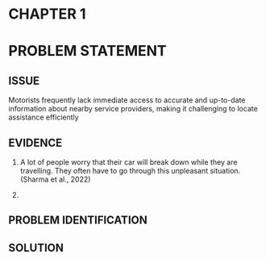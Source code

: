 # CHAPTER 1
# PROBLEM STATEMENT

## ISSUE 
Motorists frequently lack immediate access to accurate and up-to-date information about nearby service providers, making it challenging to locate assistance efficiently

## EVIDENCE
1) A lot of people worry that their car will break down while they are travelling. They often have to go through this unpleasant situation.(Sharma et al., 2022)

2)

## PROBLEM IDENTIFICATION



## SOLUTION




